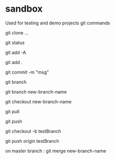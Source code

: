 # sandbox
Used for testing and demo projects
git commands

git clone ... 

git status

git add -A

git add .

git commit -m "msg"

git branch

git branch new-branch-name

git checkout new-branch-name

git pull

git push

git checkout -b testBranch

git push origin testBranch

on master branch : git merge new-branch-name